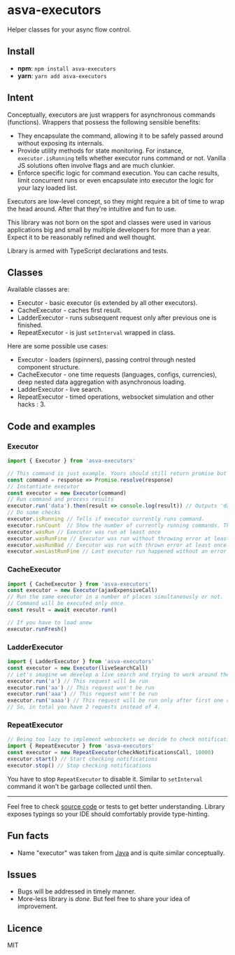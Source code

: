 # asva-executors

Helper classes for your async flow control.

## Install

* **npm**: `npm install asva-executors` 
* **yarn**: `yarn add asva-executors`

## Intent

Conceptually, executors are just wrappers for asynchronous commands (functions). Wrappers that possess the following sensible benefits:

* They encapsulate the command, allowing it to be safely passed around without exposing its internals.
* Provide utility methods for state monitoring. For instance, `executor.isRunning` tells whether executor runs command or not. Vanilla JS solutions often involve flags and are much clunkier.
* Enforce specific logic for command execution. You can cache results, limit concurrent runs or even encapsulate into executor the logic for your lazy loaded list.

Executors are low-level concept, so they might require a bit of time to wrap the head around. After that they're intuitive and fun to use.

This library was not born on the spot and classes were used in various applications big and small by multiple developers for more than a year. Expect it to be reasonably refined and well thought.

Library is armed with TypeScript declarations and tests.

## Classes

Available classes are:

* Executor - basic executor (is extended by all other executors).
* CacheExecutor - caches first result.
* LadderExecutor - runs subsequent request only after previous one is finished.
* RepeatExecutor - is just `setInterval` wrapped in class.

Here are some possible use cases:

* Executor - loaders (spinners), passing control through nested component structure.
* CacheExecutor - one time requests (languages, configs, currencies), deep nested data aggregation with asynchronous loading.
* LadderExecutor - live search.
* RepeatExecutor - timed operations, websocket simulation and other hacks : 3.

## Code and examples

### Executor

```javascript
import { Executor } from 'asva-executors'

// This command is just example. Yours should still return promise but hopefully be more useful : 3.
const command = response => Promise.resolve(response)
// Instantiate executor
const executor = new Executor(command)
// Run command and process results
executor.run('data').then(result => console.log(result)) // Outputs 'data' to console
// Do some checks
executor.isRunning // Tells if executor currently runs command.
executor.runCount  // Show the number of currently running commands. There could be more than one, yes.
executor.wasRun // Executor was run at least once
executor.wasRunFine // Executor was run without throwing error at least once
executor.wasRunBad // Executor was run with thrown error at least once
executor.wasLastRunFine // Last executor run happened without an error
``` 

### CacheExecutor

```javascript
import { CacheExecutor } from 'asva-executors'
const executor = new Executor(ajaxExpensiveCall)
// Run the same executor in a number of places simultaneously or not. 
// Command will be executed only once.
const result = await executor.run()

// If you have to load anew
executor.runFresh()
``` 

### LadderExecutor

```javascript
import { LadderExecutor } from 'asva-executors'
const executor = new Executor(liveSearchCall)
// Let's imagine we develop a live search and trying to work around the case when user takes a nap on his keyboard.
executor.run('a') // This request will be run
executor.run('aa') // This request won't be run
executor.run('aaa') // This request won't be run
executor.run('aaaa') // This request will be run only after first one resolves.
// So, in total you have 2 requests instead of 4.
``` 

### RepeatExecutor

```javascript
// Being too lazy to implement websockets we decide to check notifications every ten seconds.
import { RepeatExecutor } from 'asva-executors'
const executor = new RepeatExecutor(checkNotificationsCall, 10000)
executor.start() // Start checking notifications
executor.stop() // Stop checking notifications
``` 

You have to stop `RepeatExecutor` to disable it. Similar to `setInterval` command it won't be garbage collected until then.

-----------------------

Feel free to check [source code][source-code-link] or tests to get better understanding. Library exposes typings so your IDE should comfortably provide type-hinting. 

## Fun facts

* Name "executor" was taken from [Java][java-executor-url] and is quite similar conceptually.

## Issues

* Bugs will be addressed in timely manner.
* More-less library is *done*. But feel free to share your idea of improvement.

## Licence
MIT

[java-executor-url]: https://docs.oracle.com/javase/7/docs/api/java/util/concurrent/Executor.html
[source-code-link]: src/modules